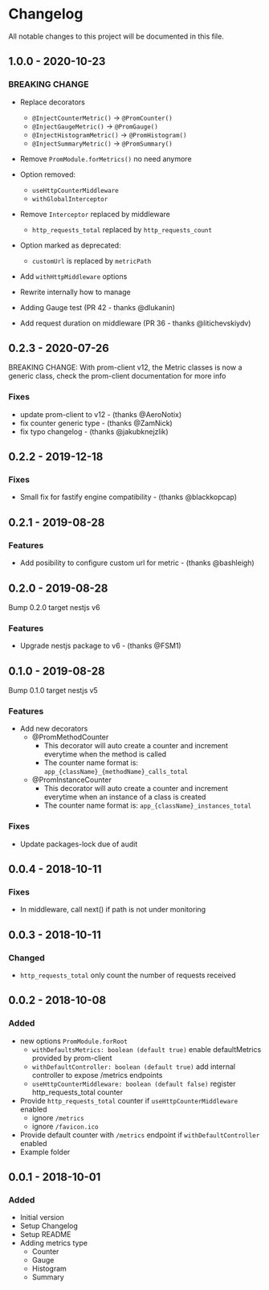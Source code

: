 # Changelog

All notable changes to this project will be documented in this file.

## 1.0.0 - 2020-10-23

### BREAKING CHANGE
- Replace decorators
  - `@InjectCounterMetric()` -> `@PromCounter()`
  - `@InjectGaugeMetric()` -> `@PromGauge()`
  - `@InjectHistogramMetric()` -> `@PromHistogram()`
  - `@InjectSummaryMetric()` -> `@PromSummary()`
- Remove `PromModule.forMetrics()` no need anymore
- Option removed:
  - `useHttpCounterMiddleware`
  - `withGlobalInterceptor`
- Remove `Interceptor` replaced by middleware
  - `http_requests_total` replaced by `http_requests_count`
- Option marked as deprecated:
  - `customUrl` is replaced by `metricPath`
- Add `withHttpMiddleware` options

- Rewrite internally how to manage
- Adding Gauge test (PR 42 - thanks @dlukanin)
- Add request duration on middleware (PR 36 - thanks @litichevskiydv)

## 0.2.3 - 2020-07-26

BREAKING CHANGE: With prom-client v12, the Metric classes is now a generic class, check the prom-client documentation for more info

### Fixes
- update prom-client to v12 - (thanks @AeroNotix)
- fix counter generic type - (thanks @ZamNick)
- fix typo changelog - (thanks @jakubknejzlik)

## 0.2.2 - 2019-12-18

### Fixes
- Small fix for fastify engine compatibility - (thanks @blackkopcap)

## 0.2.1 - 2019-08-28

### Features
- Add posibility to configure custom url for metric - (thanks @bashleigh)

## 0.2.0 - 2019-08-28

Bump 0.2.0 target nestjs v6

### Features
- Upgrade nestjs package to v6 - (thanks @FSM1)

## 0.1.0 - 2019-08-28

Bump 0.1.0 target nestjs v5

### Features
- Add new decorators
  - @PromMethodCounter
    - This decorator will auto create a counter and increment everytime when the method is called
    - The counter name format is: `app_{className}_{methodName}_calls_total`
  - @PromInstanceCounter
    - This decorator will auto create a counter and increment everytime when an instance of a class is created
    - The counter name format is: `app_{className}_instances_total`

### Fixes
- Update packages-lock due of audit

## 0.0.4 - 2018-10-11
### Fixes
- In middleware, call next() if path is not under monitoring

## 0.0.3 - 2018-10-11
### Changed
- `http_requests_total` only count the number of requests received

## 0.0.2 - 2018-10-08
### Added
- new options `PromModule.forRoot`
  - `withDefaultsMetrics: boolean (default true)` enable defaultMetrics provided by prom-client
  - `withDefaultController: boolean (default true)` add internal controller to expose /metrics endpoints
  - `useHttpCounterMiddleware: boolean (default false)` register http_requests_total counter
- Provide `http_requests_total` counter if `useHttpCounterMiddleware` enabled
  - ignore `/metrics`
  - ignore `/favicon.ico`
- Provide default counter with `/metrics` endpoint if `withDefaultController` enabled
- Example folder

## 0.0.1 - 2018-10-01
### Added
- Initial version
- Setup Changelog
- Setup README
- Adding metrics type
  - Counter
  - Gauge
  - Histogram
  - Summary
